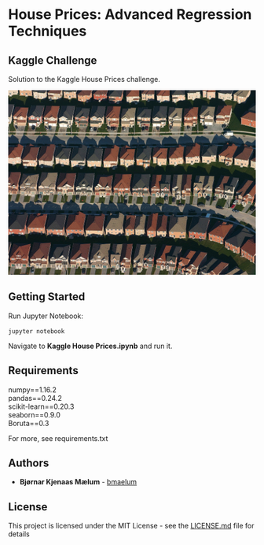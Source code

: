 # House Prices: Advanced Regression Techniques
## Kaggle Challenge

Solution to the Kaggle House Prices challenge.
<p align="center">
  <img src="images/houses.jpg" width="600"/>
</p>

## Getting Started
Run Jupyter Notebook:
```
jupyter notebook
```
Navigate to __Kaggle House Prices.ipynb__ and run it.

## Requirements
numpy==1.16.2  
pandas==0.24.2  
scikit-learn==0.20.3  
seaborn==0.9.0  
Boruta==0.3

For more, see requirements.txt

## Authors

* **Bjørnar Kjenaas Mælum** - [bmaelum](https://github.com/bmaelum)

## License

This project is licensed under the MIT License - see the [LICENSE.md](LICENSE.md) file for details
